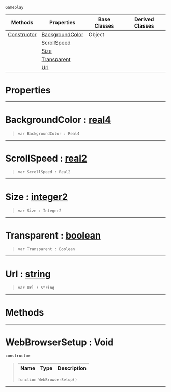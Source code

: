  `Gameplay`

|Methods|Properties|Base Classes|Derived Classes|
|---|---|---|---|
|[ Constructor](https://plasmaengine.github.io/PlasmaDocs/Plasma1/C++/code_reference/class_reference/webbrowsersetup.markdown#webbrowsersetup-void)|[ BackgroundColor](https://plasmaengine.github.io/PlasmaDocs/Plasma1/C++/code_reference/class_reference/webbrowsersetup.markdown#backgroundcolor-plasma-eng)|Object| |
| |[ ScrollSpeed](https://plasmaengine.github.io/PlasmaDocs/Plasma1/C++/code_reference/class_reference/webbrowsersetup.markdown#scrollspeed-plasma-engine)| | |
| |[ Size](https://plasmaengine.github.io/PlasmaDocs/Plasma1/C++/code_reference/class_reference/webbrowsersetup.markdown#size-plasma-engine-documen)| | |
| |[ Transparent](https://plasmaengine.github.io/PlasmaDocs/Plasma1/C++/code_reference/class_reference/webbrowsersetup.markdown#transparent-plasma-engine)| | |
| |[ Url](https://plasmaengine.github.io/PlasmaDocs/Plasma1/C++/code_reference/class_reference/webbrowsersetup.markdown#url-plasma-engine-document)| | |


 #  Properties


---  
 #  BackgroundColor : [real4](https://plasmaengine.github.io/PlasmaDocs/Plasma1/C++/code_reference/lightning_base_types/real4.markdown)

> 
> ``` lang=cpp, name=Lightning
> var BackgroundColor : Real4


---  
 #  ScrollSpeed : [real2](https://plasmaengine.github.io/PlasmaDocs/Plasma1/C++/code_reference/lightning_base_types/real2.markdown)

> 
> ``` lang=cpp, name=Lightning
> var ScrollSpeed : Real2


---  
 #  Size : [integer2](https://plasmaengine.github.io/PlasmaDocs/Plasma1/C++/code_reference/lightning_base_types/integer2.markdown)

> 
> ``` lang=cpp, name=Lightning
> var Size : Integer2


---  
 #  Transparent : [boolean](https://plasmaengine.github.io/PlasmaDocs/Plasma1/C++/code_reference/lightning_base_types/boolean.markdown)

> 
> ``` lang=cpp, name=Lightning
> var Transparent : Boolean


---  
 #  Url : [string](https://plasmaengine.github.io/PlasmaDocs/Plasma1/C++/code_reference/lightning_base_types/string.markdown)

> 
> ``` lang=cpp, name=Lightning
> var Url : String


---  
 #  Methods


---  
 #  WebBrowserSetup : Void

 `constructor`

> 
> |Name|Type|Description|
> |---|---|---|
> ``` lang=cpp, name=Lightning
> function WebBrowserSetup()
> ``` 


---  
 

 